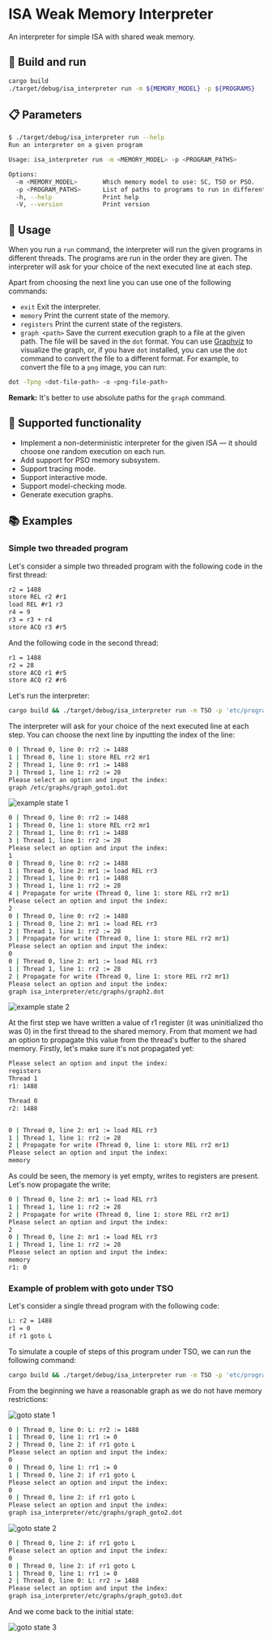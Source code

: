 # ISA Weak Memory Interpreter
An interpreter for simple ISA with shared weak memory. 

## 🔨 Build and run
```sh
cargo build
./target/debug/isa_interpreter run -m ${MEMORY_MODEL} -p ${PROGRAMS}
```

## 📋 Parameters 
```sh
$ ./target/debug/isa_interpreter run --help
Run an interpreter on a given program

Usage: isa_interpreter run -m <MEMORY_MODEL> -p <PROGRAM_PATHS>

Options:
  -m <MEMORY_MODEL>       Which memory model to use: SC, TSO or PSO.
  -p <PROGRAM_PATHS>      List of paths to programs to run in different threads. Format: '<path1>, <path2>, ...'
  -h, --help              Print help
  -V, --version           Print version
```

## 📜 Usage
When you run a `run` command, the interpreter will run the given programs in different threads. The programs are run in the order they are given. The interpreter will ask for your choice of the next executed line at each step. 

Apart from choosing the next line you can use one of the following commands:
- `exit` Exit the interpreter.
- `memory` Print the current state of the memory.
- `registers` Print the current state of the registers.
- `graph <path>` Save the current execution graph to a file at the given path. The file will be saved in the `dot` format. You can use [Graphviz](https://graphviz.org/) to visualize the graph, or, if you have `dot` installed, you can use the `dot` command to convert the file to a different format. For example, to convert the file to a `png` image, you can run: 
```sh
dot -Tpng <dot-file-path> -o <png-file-path>
```
**Remark:** It's better to use absolute paths for the `graph` command.

## 📝 Supported functionality
- Implement a non-deterministic interpreter for the given ISA — it should choose one random execution on each run.
- Add support for PSO memory subsystem.
- Support tracing mode. 
- Support interactive mode.
- Support model-checking mode. 
- Generate execution graphs. 

## 📚 Examples

### Simple two threaded program
Let's consider a simple two threaded program with the following code in the first thread:
```txt 
r2 = 1488
store REL r2 #r1
load REL #r1 r3
r4 = 9
r3 = r3 + r4
store ACQ r3 #r5
```

And the following code in the second thread:
```txt
r1 = 1488
r2 = 28
store ACQ r1 #r5
store ACQ r2 #r6
```

Let's run the interpreter:
```sh
cargo build && ./target/debug/isa_interpreter run -m TSO -p 'etc/program_samples/program_1.txt, etc/program_samples/program_2.txt'
```

The interpreter will ask for your choice of the next executed line at each step. You can choose the next line by inputting the index of the line: 

```sh
0 | Thread 0, line 0: rr2 := 1488
1 | Thread 0, line 1: store REL rr2 mr1
2 | Thread 1, line 0: rr1 := 1488
3 | Thread 1, line 1: rr2 := 28
Please select an option and input the index:
graph /etc/graphs/graph_goto1.dot
```

![example state 1](etc/graphs/graph1.png)

```sh
0 | Thread 0, line 0: rr2 := 1488
1 | Thread 0, line 1: store REL rr2 mr1
2 | Thread 1, line 0: rr1 := 1488
3 | Thread 1, line 1: rr2 := 28
Please select an option and input the index: 
1
0 | Thread 0, line 0: rr2 := 1488
1 | Thread 0, line 2: mr1 := load REL rr3
2 | Thread 1, line 0: rr1 := 1488
3 | Thread 1, line 1: rr2 := 28
4 | Propagate for write (Thread 0, line 1: store REL rr2 mr1)
Please select an option and input the index: 
2
0 | Thread 0, line 0: rr2 := 1488
1 | Thread 0, line 2: mr1 := load REL rr3
2 | Thread 1, line 1: rr2 := 28
3 | Propagate for write (Thread 0, line 1: store REL rr2 mr1)
Please select an option and input the index: 
0
0 | Thread 0, line 2: mr1 := load REL rr3
1 | Thread 1, line 1: rr2 := 28
2 | Propagate for write (Thread 0, line 1: store REL rr2 mr1)
Please select an option and input the index: 
graph isa_interpreter/etc/graphs/graph2.dot
```

![example state 2](etc/graphs/graph2.png)

At the first step we have written a value of r1 register (it was uninitialized tho was 0) in the first thread to the shared memory. From that moment we had an option to propagate this value from the thread's buffer to the shared memory. Firstly, let's make sure it's not propagated yet: 

```sh
Please select an option and input the index: 
registers
Thread 1
r1: 1488

Thread 0
r2: 1488


0 | Thread 0, line 2: mr1 := load REL rr3
1 | Thread 1, line 1: rr2 := 28
2 | Propagate for write (Thread 0, line 1: store REL rr2 mr1)
Please select an option and input the index: 
memory

```

As could be seen, the memory is yet empty, writes to registers are present. Let's now propagate the write: 
```sh 
0 | Thread 0, line 2: mr1 := load REL rr3
1 | Thread 1, line 1: rr2 := 28
2 | Propagate for write (Thread 0, line 1: store REL rr2 mr1)
Please select an option and input the index:
2
0 | Thread 0, line 2: mr1 := load REL rr3
1 | Thread 1, line 1: rr2 := 28
Please select an option and input the index: 
memory
r1: 0
```

### Example of problem with goto under TSO
Let's consider a single thread program with the following code:
```txt 
L: r2 = 1488
r1 = 0 
if r1 goto L
```

To simulate a couple of steps of this program under TSO, we can run the following command:
```sh
cargo build && ./target/debug/isa_interpreter run -m TSO -p 'etc/program_samples/program_simple_label.txt'
```

From the beginning we have a reasonable graph as we do not have memory restrictions: 

![goto state 1](etc/graphs/graph_goto1.png)

```sh
0 | Thread 0, line 0: L: rr2 := 1488
1 | Thread 0, line 1: rr1 := 0
2 | Thread 0, line 2: if rr1 goto L
Please select an option and input the index: 
0
0 | Thread 0, line 1: rr1 := 0
1 | Thread 0, line 2: if rr1 goto L
Please select an option and input the index: 
0
0 | Thread 0, line 2: if rr1 goto L
Please select an option and input the index: 
graph isa_interpreter/etc/graphs/graph_goto2.dot
```

![goto state 2](etc/graphs/graph_goto2.png)

```sh 
0 | Thread 0, line 2: if rr1 goto L
Please select an option and input the index: 
0
0 | Thread 0, line 2: if rr1 goto L
1 | Thread 0, line 1: rr1 := 0
2 | Thread 0, line 0: L: rr2 := 1488
Please select an option and input the index: 
graph isa_interpreter/etc/graphs/graph_goto3.dot
```

And we come back to the initial state: 

![goto state 3](etc/graphs/graph_goto3.png)